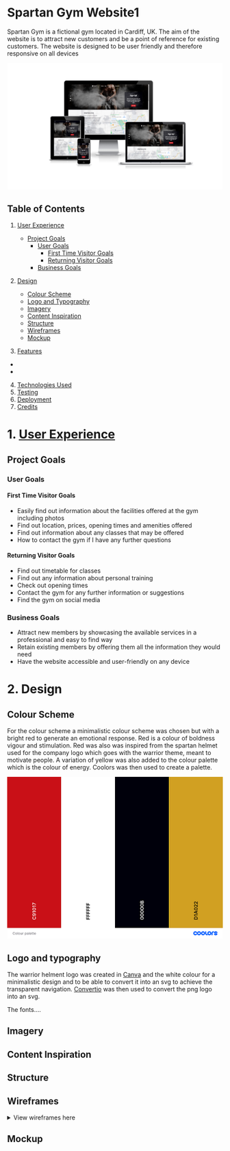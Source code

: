 # Spartan Gym Website1

Spartan Gym is a fictional gym located in Cardiff, UK. The aim of the website is to attract new customers and be a point of reference for existing customers. The website is designed to be user friendly and therefore responsive on all devices

![mockup image](/assets/images/mockup.PNG)

## Table of Contents
1.	[User Experience](#1-user-experience)
    * [Project Goals](#project-goals)
      * [User Goals](#user-goals)
        * [First Time Visitor Goals](#first-time-visitor-goals)
        * [Returning Visitor Goals](#returning-visitor-goals)
      * [Business Goals](#business-goals)

2.	[Design](#2-design)
    * [Colour Scheme]()
    * [Logo and Typography]()
    * [Imagery]()
    * [Content Inspiration]()
    * [Structure]()
    * [Wireframes]()
    * [Mockup]()

3.	[Features]()
* 
* 	 
4.	[Technologies Used]()
5.	[Testing]()
6.	[Deployment]()
7.	[Credits]()


# 1. [User Experience]()

## Project Goals

### User Goals

#### First Time Visitor Goals
* Easily find out information about the facilities offered at the gym including photos
* Find out location, prices, opening times and amenities offered
* Find out information about any classes that may be offered
* How to contact the gym if I have any further questions

#### Returning Visitor Goals
* Find out timetable for classes
* Find out any information about personal training
* Check out opening times
* Contact the gym for any further information or suggestions
* Find the gym on social media


### Business Goals
* Attract new members by showcasing the available services in a professional and easy to find way
* Retain existing members by offering them all the information they would need
* Have the website accessible and user-friendly on any device



# 2. Design

## Colour Scheme

For the colour scheme a minimalistic colour scheme was chosen but with a bright red to generate an emotional response. Red is a colour of boldness vigour and stimulation. Red was also was inspired from the spartan helmet used for the company logo which goes with the warrior theme, meant to motivate people. A variation of yellow was also added to the colour palette which is the colour of energy. Coolors was then used to create a palette. 

![colour palette](/assets/images/colour-palette.png)

## Logo and typography

The warrior helment logo was created in [Canva](https://www.canva.com/) and the white colour for a minimalistic design and to be able to convert it into an svg to achieve the transparent navigation. [Convertio](https://convertio.co/png-svg/) was then used to convert the png logo into an svg.

The fonts....

## Imagery


## Content Inspiration


## Structure


## Wireframes

<details><summary>View wireframes here</summary>
 
### 1.Homepage
<img src="/assets/images/wireframes/wireframe-1-homepage.png">

### 2.Gym page
<img src="/assets/images/wireframes/wireframe-2-gym.png">

### 3.Classes page
<img src="/assets/images/wireframes/wireframe-3-classes.png">

### 4.Prices page
<img src="/assets/images/wireframes/wireframe-4-prices.png">

### 5.Contact page
<img src="/assets/images/wireframes/wireframe-5-contact.png">
</details>

## Mockup
